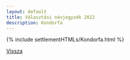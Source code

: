 ```yaml
---
layout: default
title: Választási névjegyzék 2022
description: Kondorfa
---
```


{% include settlementHTMLs/Kondorfa.html %}

[Vissza](../)